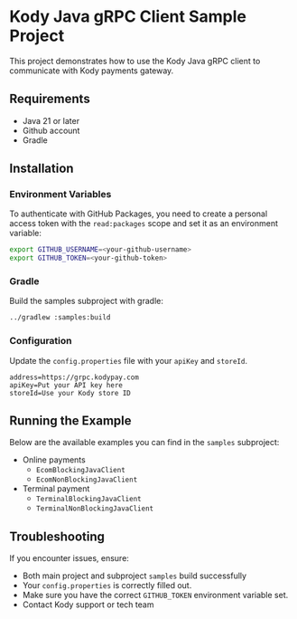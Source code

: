 # Kody Java gRPC Client Sample Project
This project demonstrates how to use the Kody Java gRPC client to communicate with Kody payments gateway.

## Requirements
- Java 21 or later
- Github account
- Gradle

## Installation

### Environment Variables
To authenticate with GitHub Packages, you need to create a personal access token with the `read:packages` scope and set it as an environment variable:

```bash
export GITHUB_USERNAME=<your-github-username>
export GITHUB_TOKEN=<your-github-token>
```

### Gradle
Build the samples subproject with gradle:

```bash
../gradlew :samples:build   
```

### Configuration

Update the `config.properties` file with your `apiKey` and `storeId`.

```properties
address=https://grpc.kodypay.com
apiKey=Put your API key here
storeId=Use your Kody store ID
```

## Running the Example
Below are the available examples you can find in the `samples` subproject:
- Online payments
  - `EcomBlockingJavaClient` 
  - `EcomNonBlockingJavaClient` 
- Terminal payment
  - `TerminalBlockingJavaClient` 
  - `TerminalNonBlockingJavaClient` 

## Troubleshooting

If you encounter issues, ensure:

- Both main project and subproject `samples` build successfully
- Your `config.properties` is correctly filled out.
- Make sure you have the correct `GITHUB_TOKEN` environment variable set.
- Contact Kody support or tech team
